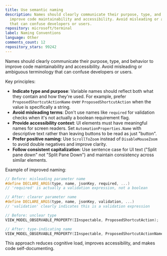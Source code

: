 ```yaml
---
title: Use semantic naming
description: Names should clearly communicate their purpose, type, and behavior to
  improve code maintainability and accessibility. Avoid misleading or ambiguous terminology
  that can confuse developers or users.
repository: microsoft/terminal
label: Naming Conventions
language: Other
comments_count: 12
repository_stars: 99242
---
```


Names should clearly communicate their purpose, type, and behavior to improve code maintainability and accessibility. Avoid misleading or ambiguous terminology that can confuse developers or users.

Key principles:
- **Indicate type and purpose**: Variable names should reflect both what they contain and how they're used. For example, prefer `ProposedShortcutActionName` over `ProposedShortcutAction` when the value is specifically a string.
- **Avoid misleading terms**: Don't use names like `required` for validation checks when it's not actually a boolean requirement flag.
- **Provide accessibility context**: UI elements must have meaningful names for screen readers. Set `AutomationProperties.Name` with descriptive text rather than leaving buttons to be read as just "button".
- **Prefer positive naming**: Use `ScrollToZoom` instead of `DisableMouseZoom` to avoid double negatives and improve clarity.
- **Follow consistent capitalization**: Use sentence case for UI text ("Split pane down" not "Split Pane Down") and maintain consistency across similar elements.

Example of improved naming:
```cpp
// Before: misleading parameter name
#define DECLARE_ARGS(type, name, jsonKey, required, ...) 
// 'required' is actually a validation expression, not a boolean

// After: clearer parameter name  
#define DECLARE_ARGS(type, name, jsonKey, validation, ...)
// 'validation' clearly indicates this is a validation expression

// Before: unclear type
VIEW_MODEL_OBSERVABLE_PROPERTY(IInspectable, ProposedShortcutAction);

// After: type-indicating name
VIEW_MODEL_OBSERVABLE_PROPERTY(IInspectable, ProposedShortcutActionName);
```

This approach reduces cognitive load, improves accessibility, and makes code self-documenting.